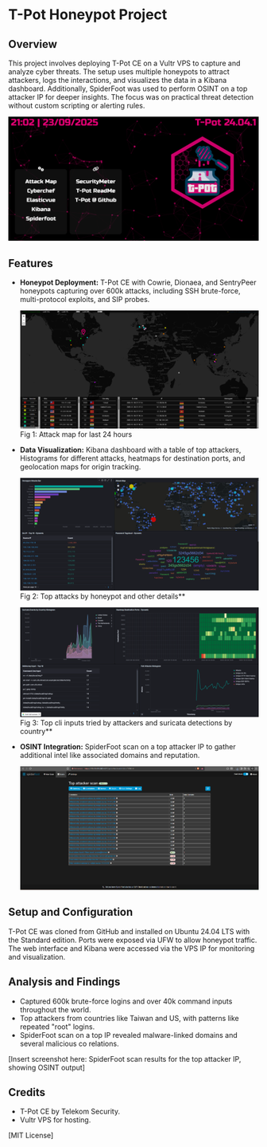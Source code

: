 # T-Pot Honeypot Project

## Overview
This project involves deploying T-Pot CE on a Vultr VPS to capture and analyze cyber threats. The setup uses multiple honeypots to attract attackers, logs the interactions, and visualizes the data in a Kibana dashboard. Additionally, SpiderFoot was used to perform OSINT on a top attacker IP for deeper insights. The focus was on practical threat detection without custom scripting or alerting rules.

![Tpot-web-interface](tpot_web.png)

## Features
- **Honeypot Deployment:** T-Pot CE with Cowrie, Dionaea, and SentryPeer honeypots capturing over 600k attacks, including SSH brute-force, multi-protocol exploits, and SIP probes.

  ![attack-map](tpot_attack_map.png)
  Fig 1: Attack map for last 24 hours
- **Data Visualization:** Kibana dashboard with a table of top attackers, Histograms for different attacks, heatmaps for destination ports, and geolocation maps for origin tracking.

  ![Kibana-dashboard-1](dashboard_1.png)
  Fig 2: Top attacks by honeypot and other details**
  
  ![Kibana-dashboard-2](dashboard_2.png)
  Fig 3: Top cli inputs tried by attackers and suricata detections by country**
  
- **OSINT Integration:** SpiderFoot scan on a top attacker IP to gather additional intel like associated domains and reputation.

  ![Spiderfoot-results](spiderfoot_scan.png)

## Setup and Configuration
T-Pot CE was cloned from GitHub and installed on Ubuntu 24.04 LTS with the Standard edition. Ports were exposed via UFW to allow honeypot traffic. The web interface and Kibana were accessed via the VPS IP for monitoring and visualization.

## Analysis and Findings
- Captured 600k brute-force logins and over 40k command inputs throughout the world.
- Top attackers from countries like Taiwan and US, with patterns like repeated "root" logins.
- SpiderFoot scan on a top IP revealed malware-linked domains and several malicious co relations.

[Insert screenshot here: SpiderFoot scan results for the top attacker IP, showing OSINT output]

## Credits
- T-Pot CE by Telekom Security.
- Vultr VPS for hosting.

[MIT License]
